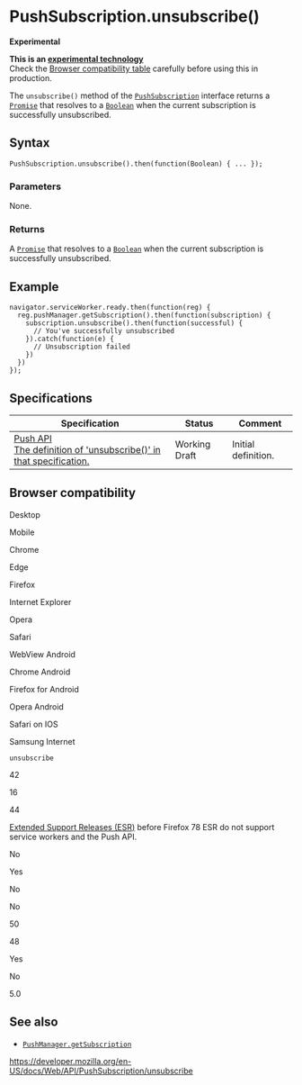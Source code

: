 # PushSubscription.unsubscribe()

**Experimental**

**This is an [experimental technology](https://developer.mozilla.org/en-US/docs/MDN/Guidelines/Conventions_definitions#experimental)**  
Check the [Browser compatibility table](#browser_compatibility) carefully before using this in production.

The `unsubscribe()` method of the [`PushSubscription`](../pushsubscription) interface returns a [`Promise`](https://developer.mozilla.org/en-US/docs/Web/JavaScript/Reference/Global_Objects/Promise) that resolves to a [`Boolean`](https://developer.mozilla.org/en-US/docs/Web/JavaScript/Reference/Global_Objects/Boolean) when the current subscription is successfully unsubscribed.

## Syntax

    PushSubscription.unsubscribe().then(function(Boolean) { ... });

### Parameters

None.

### Returns

A [`Promise`](https://developer.mozilla.org/en-US/docs/Web/JavaScript/Reference/Global_Objects/Promise) that resolves to a [`Boolean`](https://developer.mozilla.org/en-US/docs/Web/JavaScript/Reference/Global_Objects/Boolean) when the current subscription is successfully unsubscribed.

## Example

    navigator.serviceWorker.ready.then(function(reg) {
      reg.pushManager.getSubscription().then(function(subscription) {
        subscription.unsubscribe().then(function(successful) {
          // You've successfully unsubscribed
        }).catch(function(e) {
          // Unsubscription failed
        })
      })
    });

## Specifications

<table><thead><tr class="header"><th>Specification</th><th>Status</th><th>Comment</th></tr></thead><tbody><tr class="odd"><td><a href="https://w3c.github.io/push-api/#dom-pushsubscription-unsubscribe">Push API<br />
<span class="small">The definition of 'unsubscribe()' in that specification.</span></a></td><td><span class="spec-wd">Working Draft</span></td><td>Initial definition.</td></tr></tbody></table>

## Browser compatibility

Desktop

Mobile

Chrome

Edge

Firefox

Internet Explorer

Opera

Safari

WebView Android

Chrome Android

Firefox for Android

Opera Android

Safari on IOS

Samsung Internet

`unsubscribe`

42

16

44

[Extended Support Releases (ESR)](https://www.mozilla.org/en-US/firefox/organizations/) before Firefox 78 ESR do not support service workers and the Push API.

No

Yes

No

No

50

48

Yes

No

5.0

## See also

- [`PushManager.getSubscription`](../pushmanager/getsubscription)

<a href="https://developer.mozilla.org/en-US/docs/Web/API/PushSubscription/unsubscribe" class="_attribution-link">https://developer.mozilla.org/en-US/docs/Web/API/PushSubscription/unsubscribe</a>
